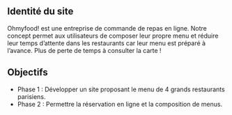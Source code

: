 <h2>Identité du site</h2>
<p>Ohmyfood! est une entreprise de commande de repas en ligne. Notre concept permet aux
utilisateurs de composer leur propre menu et réduire leur temps d’attente dans les
restaurants car leur menu est préparé à l’avance. Plus de perte de temps à consulter la carte
!</p>

<h2>Objectifs</h2>
<ul>
    <li>Phase 1 : Développer un site proposant le menu de 4 grands restaurants parisiens.</li> 
    <li>Phase 2 : Permettre la réservation en ligne et la composition de menus.</li> 
<u/l>